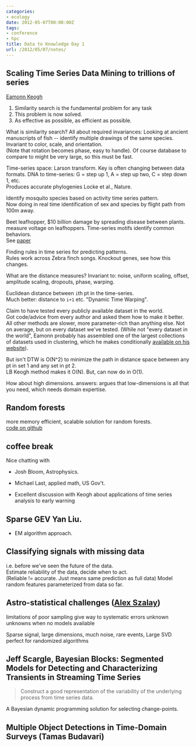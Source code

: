 ```yaml
---
categories:
- ecology
date: 2012-05-07T00:00:00Z
tags:
- conference
- hpc
title: Data to Knowledge Day 1
url: /2012/05/07/notes/
---
```


Scaling Time Series Data Mining to trillions of series
--------------------

[Eamonn Keogh](http://www.cs.ucr.edu/~eamonn/)

1. Similarity search is the fundamental problem for any task
2. This problem is now solved.
3. As effective as possible, as efficient as possible.

What is similarity search?  All about required invariances:
Looking at ancient manuscripts of fish -- identify multiple drawings of the same species.  Invariant to color, scale, and orientation.  
(Note that rotation becomes phase, easy to handle).
Of course database to compare to might be very large, so this must be fast.  

Time-series space: Larson transform.  Key is often changing between data formats.
DNA to time-series: G = step up 1, A = step up two, C = step down 1, etc.  
Produces accurate phylogenies Locke et al., Nature.  

Identify mosquito species based on activity time series pattern.  
Now doing in real time identification of sex and species by flight path from 100m away.

Beet leafhopper, $10 billion damage by spreading disease between plants.  
measure voltage on leafhoppers.  Time-series motifs identify common behaviors.  
See [paper](http://www.cs.ucr.edu/~eamonn/SDM_insects.pdf)

Finding rules in time series for predicting patterns.  
Rules work across Zebra finch songs.  Knockout genes, see how this changes.  

What are the distance measures?
Invariant to: noise, uniform scaling, offset, amplitude scaling, dropouts, phase, warping.  

Euclidean distance between `i`th pt in the time-series.  
Much better: distance to `i+1` etc.  "Dynamic Time Warping".  

Claim to have tested every publicly available dataset in the world.  
Got code/advice from every author and asked them how to make it better.  
All other methods are slower, more parameter-rich than anything else.  Not on average, but on every dataset we've tested.
(While not "every dataset in the world", Eamonn probably has assembled one of the largest collections of datasets used in clustering,
which he makes conditionally [available on his website](http://www.cs.ucr.edu/~eamonn/time_series_data/)).  


But isn't DTW is O(N^2) to minimize the path in distance space between any pt in set 1 and any set in pt 2.  
LB Keogh method makes it O(N).  But, can now do in O(1).  

How about high dimensions.  answers: argues that low-dimensions is all that you need, which needs domain expertise.  


Random forests
-------

more memory efficient, scalable solution for random forests.  
[code on github](github.com/deads/bigrf)



coffee break
------
Nice chatting with 

* Josh Bloom, Astrophysics.
* Michael Last, applied math, US Gov't.

* Excellent discussion with Keogh about applications of time series analysis to early warning 


Sparse GEV Yan Liu.  
-------------
* EM algorithm approach.


Classifying signals with missing data
---------

i.e. before we've seen the future of the data.  
Estimate reliability of the data, decide when to act.  
(Reliable != accurate.  Just means same prediction as full data)
Model random features parameterized from data so far.  



Astro-statistical challenges ([Alex Szalay](http://www.sdss.jhu.edu/~szalay/))
----------------------------

limitations of poor sampling give way to systematic errors
unknown unknowns when no models available

Sparse signal, large dimensions, much noise, rare events, 
Large SVD perfect for randomized algorithms

Jeff Scargle, Bayesian Blocks: Segmented Models for Detecting and Characterizing Transients in Streaming Time Series
----
> Construct a good representation of the variability of the underlying process from time series data.

A Bayesian dynamic programming solution for selecting change-points.

Multiple Object Detections in Time-Domain Surveys (Tamas Budavari)
----





